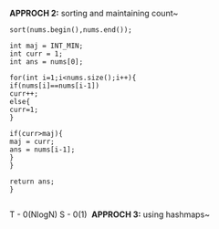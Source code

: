 **APPROCH 2:**
sorting and maintaining count~
```
sort(nums.begin(),nums.end());
​
int maj = INT_MIN;
int curr = 1;
int ans = nums[0];
​
for(int i=1;i<nums.size();i++){
if(nums[i]==nums[i-1])
curr++;
else{
curr=1;
}
​
if(curr>maj){
maj = curr;
ans = nums[i-1];
}
}
​
return ans;
}
​
```
T - 0(NlogN)
S - 0(1)
​
**APPROCH 3:**
using hashmaps~
​
​